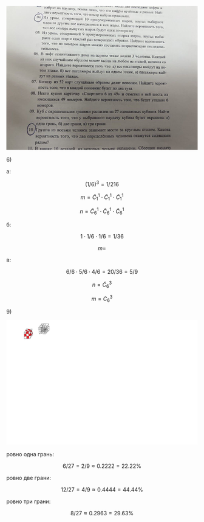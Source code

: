 ![alt text](photo_5357135768436472422_y.jpg)

6\)

<!-- ```math
\tilde C ^3 _6 = C ^3 _{6+3-1}
=\frac {
    n!
} {
    k! (n-k)!
}
=\frac {
    8!
} {
    3! (8-3)!
}
``` -->

а:
```math
(1/6)^3 = 1/216
```

$$m = \tilde C^1_1 \cdot \tilde C^1_1 \cdot \tilde C^1_1$$

```math
n = \tilde C^1_6 \cdot \tilde C^1_6 \cdot \tilde C^1_6
```

<!-- ---

Порядок не важен, повторения возможны

$$m = C^1_1 \cdot C^1_1 \cdot C^1_1$$

```math
n = C^1_6 \cdot C^1_6 \cdot C^1_6
``` -->

б:
```math
1 \cdot 1/6 \cdot 1/6 = 1/36
```

```math
m = 
```


в:
```math
% (1/6) * (1/5) * (1/4) = 1/120
6/6 \cdot 5/6 \cdot 4/6 = 20/36 = 5/9
```

$$n = \tilde C ^3 _6$$

```math
m = C^3_6
```

9\)

![alt text](image.png)

ровно одна грань:
```math
6/27 = 2/9 \approx 0.2222 = 22.22\%
```

ровно две грани:
```math
12/27 = 4/9 \approx 0.4444 = 44.44\%
```

ровно три грани:
```math
8/27 \approx 0.2963 = 29.63\%
```